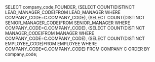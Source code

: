 SELECT company_code,FOUNDER,
(SELECT COUNT(DISTINCT LEAD_MANAGER_CODE)FROM LEAD_MANAGER WHERE COMPANY_CODE=C.COMPANY_CODE),
(SELECT COUNT(DISTINCT SENIOR_MANAGER_CODE)FROM SENIOR_MANAGER WHERE COMPANY_CODE=C.COMPANY_CODE),
(SELECT COUNT(DISTINCT MANAGER_CODE)FROM MANAGER WHERE COMPANY_CODE=C.COMPANY_CODE),
(SELECT COUNT(DISTINCT EMPLOYEE_CODE)FROM EMPLOYEE WHERE COMPANY_CODE=C.COMPANY_CODE)
FROM COMPANY C
ORDER BY company_code;
